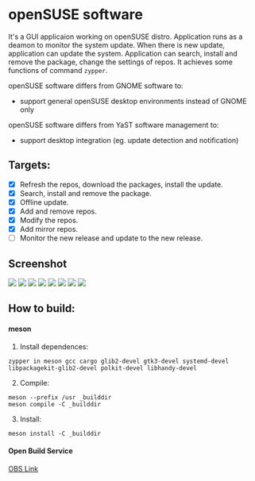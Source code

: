 # openSUSE software

It's a GUI applicaion working on openSUSE distro. Application runs as a deamon to monitor the system update. When there is new update, application can update the system. Application can search, install and remove the package, change the settings of repos. It achieves some functions of command `zypper`.

openSUSE software differs from GNOME software to:
- support general openSUSE desktop environments instead of GNOME only

openSUSE software differs from YaST software management to:
- support desktop integration (eg. update detection and notification)

## Targets:
- [x] Refresh the repos, download the packages, install the update.
- [x] Search, install and remove the package.
- [x] Offline update.
- [x] Add and remove repos.
- [x] Modify the repos.
- [x] Add mirror repos.
- [ ] Monitor the new release and update to the new release.

## Screenshot

![](./data/resources/screenshots/screenshot1.png)
![](./data/resources/screenshots/screenshot2.png)
![](./data/resources/screenshots/screenshot3.png)
![](./data/resources/screenshots/screenshot4.png)
![](./data/resources/screenshots/screenshot5.png)
![](./data/resources/screenshots/screenshot6.png)
![](./data/resources/screenshots/screenshot7.png)
![](./data/resources/screenshots/screenshot8.png)

## How to build:

#### meson
1. Install dependences:
```
zypper in meson gcc cargo glib2-devel gtk3-devel systemd-devel libpackagekit-glib2-devel polkit-devel libhandy-devel
```
2. Compile:
```
meson --prefix /usr _builddir
meson compile -C _builddir
```
3. Install:
```
meson install -C _builddir
```

#### Open Build Service
[OBS Link](https://build.opensuse.org/package/show/home:xiaoguang_wang:branches:GNOME:Factory/openSUSE-software)
